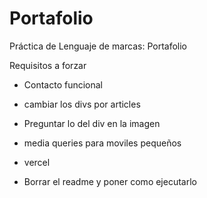 # Portafolio
Práctica de Lenguaje de marcas: Portafolio




Requisitos a forzar
- Contacto funcional
- cambiar los divs por articles
- Preguntar lo del div en la imagen

- media queries para moviles pequeños
- vercel
- Borrar el readme y poner como ejecutarlo
